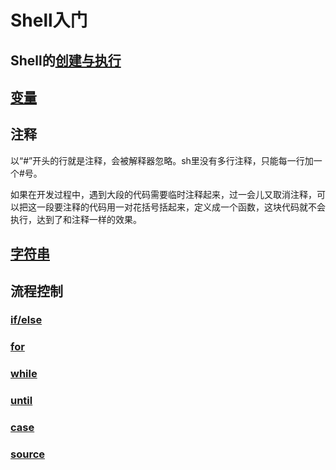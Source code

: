 # Shell入门

## Shell的[创建与执行](Execute.md)

## [变量](Variable.md)

## 注释

以“#”开头的行就是注释，会被解释器忽略。sh里没有多行注释，只能每一行加一个#号。

如果在开发过程中，遇到大段的代码需要临时注释起来，过一会儿又取消注释，可以把这一段要注释的代码用一对花括号括起来，定义成一个函数，这块代码就不会执行，达到了和注释一样的效果。

## [字符串](String.md)

## 流程控制

### [if/else](Ifelse.md)

### [for](For.md)

### [while](While.md)

### [until](Until.md)

### [case](Case.md)

### [source](Source.md)
